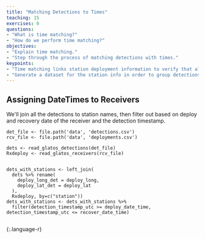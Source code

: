 ```yaml
---
title: "Matching Detections to Times"
teaching: 15
exercises: 0
questions:
- "What is time matching?"
- "How do we perform time matching?"
objectives:
- "Explain time matching."
- "Step through the process of matching detections with times."
keypoints:
- "Time matching links station deployment information to verify that all detections fall within the deployment period."
- "Generate a dataset for the station info in order to group detections."
---
```


## Assigning DateTimes to Receivers

We'll join all the detections to station names, then filter out based on deploy and recovery date of the receiver and the detection timestamp.

~~~
det_file <- file.path('data', 'detections.csv')
rcv_file <- file.path('data', 'deployments.csv')

dets <- read_glatos_detections(det_file)
Rxdeploy <- read_glatos_receivers(rcv_file)


dets_with_stations <- left_join(
  dets %>% rename(
    deploy_long_det = deploy_long,
    deploy_lat_det = deploy_lat
  ), 
  Rxdeploy, by=c("station"))
dets_with_stations <- dets_with_stations %>% 
  filter(detection_timestamp_utc >= deploy_date_time, detection_timestamp_utc <= recover_date_time)


~~~
{:.language-r}
